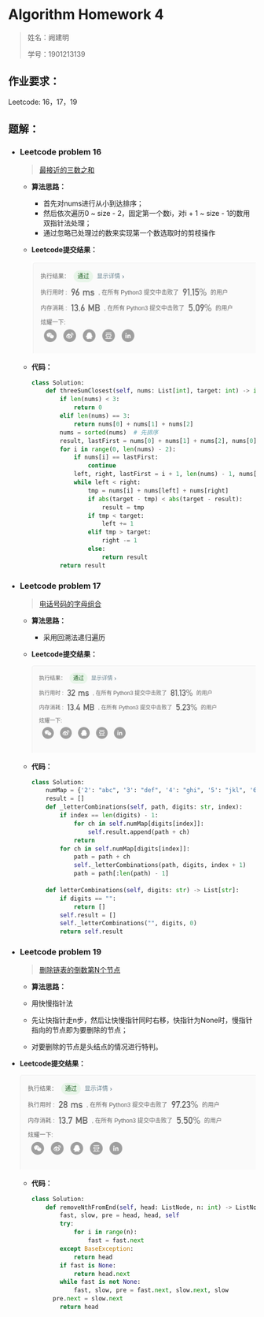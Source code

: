 # Algorithm Homework 4

> 姓名：阙建明
>
> 学号：1901213139

## 作业要求：

Leetcode: 16，17，19

## 题解：

- ### Leetcode problem 16

  >  [最接近的三数之和](https://leetcode-cn.com/problems/3sum-closest/)

  - **算法思路：** 

    - 首先对nums进行从小到达排序；
    - 然后依次遍历0 ~ size - 2，固定第一个数i，对i + 1 ~ size - 1的数用双指针法处理；
    - 通过忽略已处理过的数来实现第一个数选取时的剪枝操作

  - **Leetcode提交结果：**

    ![image-20200326200557425](AlgorithmHomework4.assets/image-20200326200557425.png)

  - **代码：**

    ```python
    class Solution:
        def threeSumClosest(self, nums: List[int], target: int) -> int:
            if len(nums) < 3:
                return 0
            elif len(nums) == 3:
                return nums[0] + nums[1] + nums[2]
            nums = sorted(nums)  # 先排序
            result, lastFirst = nums[0] + nums[1] + nums[2], nums[0] - 1
            for i in range(0, len(nums) - 2):
                if nums[i] == lastFirst:
                    continue
                left, right, lastFirst = i + 1, len(nums) - 1, nums[i]
                while left < right:
                    tmp = nums[i] + nums[left] + nums[right]
                    if abs(target - tmp) < abs(target - result):
                        result = tmp
                    if tmp < target:
                        left += 1
                    elif tmp > target:
                        right -= 1
                    else:
                        return result
            return result
    ```

- ### Leetcode problem 17

  > [电话号码的字母组合](https://leetcode-cn.com/problems/letter-combinations-of-a-phone-number/)

  - **算法思路：** 

    - 采用回溯法递归遍历
    
  - **Leetcode提交结果：**

    ![image-20200326210047592](AlgorithmHomework4.assets/image-20200326210047592.png)

  - **代码：**

    ```python
    class Solution:
        numMap = {'2': "abc", '3': "def", '4': "ghi", '5': "jkl", '6': "mno", '7': "pqrs", '8': "tuv", '9': "wxyz"}
        result = []
        def _letterCombinations(self, path, digits: str, index):
            if index == len(digits) - 1:
                for ch in self.numMap[digits[index]]:
                    self.result.append(path + ch)
                return
            for ch in self.numMap[digits[index]]:
                path = path + ch
                self._letterCombinations(path, digits, index + 1)
                path = path[:len(path) - 1]
    
        def letterCombinations(self, digits: str) -> List[str]:
            if digits == "":
                return []
            self.result = []
            self._letterCombinations("", digits, 0)
            return self.result
    ```

- ### Leetcode problem 19

  > [删除链表的倒数第N个节点](https://leetcode-cn.com/problems/remove-nth-node-from-end-of-list/)

  - **算法思路：** 
  
  - 用快慢指针法
  - 先让快指针走n步，然后让快慢指针同时右移，快指针为None时，慢指针指向的节点即为要删除的节点；
  - 对要删除的节点是头结点的情况进行特判。
  
- **Leetcode提交结果：**
  
  ![image-20200326211143566](AlgorithmHomework4.assets/image-20200326211143566.png)
  
  - **代码：**
  
    ```python
    class Solution:
        def removeNthFromEnd(self, head: ListNode, n: int) -> ListNode:
            fast, slow, pre = head, head, self
            try:
                for i in range(n):
                    fast = fast.next
            except BaseException:
                return head
            if fast is None:
                return head.next
            while fast is not None:
                fast, slow, pre = fast.next, slow.next, slow
          pre.next = slow.next
            return head
    ```
  
    